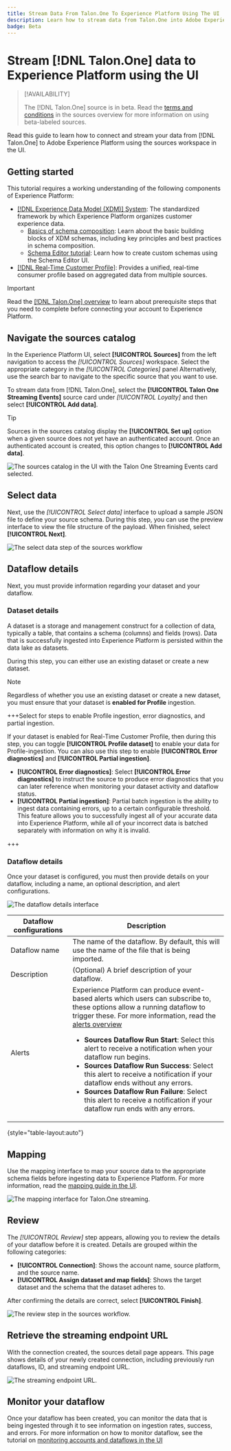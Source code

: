 ```yaml
---
title: Stream Data From Talon.One To Experience Platform Using The UI
description: Learn how to stream data from Talon.One into Adobe Experience Platform using the UI. This guide covers setup, data selection, and dataflow configuration.
badge: Beta
---
```

# Stream [!DNL Talon.One] data to Experience Platform using the UI

>[!AVAILABILITY]
>
>The [!DNL Talon.One] source is in beta. Read the [terms and conditions](../../../../home.md#terms-and-conditions) in the sources overview for more information on using beta-labeled sources.

Read this guide to learn how to connect and stream your data from [!DNL Talon.One] to Adobe Experience Platform using the sources workspace in the UI.

## Getting started

This tutorial requires a working understanding of the following components of Experience Platform:

* [[!DNL Experience Data Model (XDM)] System](../../../../../xdm/home.md): The standardized framework by which Experience Platform organizes customer experience data.
  * [Basics of schema composition](../../../../../xdm/schema/composition.md): Learn about the basic building blocks of XDM schemas, including key principles and best practices in schema composition.
  * [Schema Editor tutorial](../../../../../xdm/tutorials/create-schema-ui.md): Learn how to create custom schemas using the Schema Editor UI.
* [[!DNL Real-Time Customer Profile]](../../../../../profile/home.md): Provides a unified, real-time consumer profile based on aggregated data from multiple sources.

>[!IMPORTANT]
>
>Read the [[!DNL Talon.One] overview](../../../../connectors/loyalty/talon-one.md) to learn about prerequisite steps that you need to complete before connecting your account to Experience Platform.

## Navigate the sources catalog

In the Experience Platform UI, select **[!UICONTROL Sources]** from the left navigation to access the *[!UICONTROL Sources]* workspace. Select the appropriate category in the *[!UICONTROL Categories]* panel Alternatively, use the search bar to navigate to the specific source that you want to use.

To stream data from [!DNL Talon.One], select the **[!UICONTROL Talon One Streaming Events]** source card under *[!UICONTROL Loyalty]* and then select **[!UICONTROL Add data]**.

>[!TIP]
>
>Sources in the sources catalog display the **[!UICONTROL Set up]** option when a given source does not yet have an authenticated account. Once an authenticated account is created, this option changes to **[!UICONTROL Add data]**.

![The sources catalog in the UI with the Talon One Streaming Events card selected.](../../../../images/tutorials/create/talon-one-streaming/catalog.png)

## Select data

Next, use the *[!UICONTROL Select data]* interface to upload a sample JSON file to define your source schema. During this step, you can use the preview interface to view the file structure of the payload. When finished, select **[!UICONTROL Next]**.

![The select data step of the sources workflow](../../../../images/tutorials/create/talon-one-streaming/select-data.png)

## Dataflow details

Next, you must provide information regarding your dataset and your dataflow.

### Dataset details

A dataset is a storage and management construct for a collection of data, typically a table, that contains a schema (columns) and fields (rows). Data that is successfully ingested into Experience Platform is persisted within the data lake as datasets. 

During this step, you can either use an existing dataset or create a new dataset.

>[!NOTE]
>
>Regardless of whether you use an existing dataset or create a new dataset, you must ensure that your dataset is **enabled for Profile** ingestion.

+++Select for steps to enable Profile ingestion, error diagnostics, and partial ingestion.

If your dataset is enabled for Real-Time Customer Profile, then during this step, you can toggle **[!UICONTROL Profile dataset]** to enable your data for Profile-ingestion. You can also use this step to enable **[!UICONTROL Error diagnostics]** and **[!UICONTROL Partial ingestion]**.

* **[!UICONTROL Error diagnostics]**: Select **[!UICONTROL Error diagnostics]** to instruct the source to produce error diagnostics that you can later reference when monitoring your dataset activity and dataflow status.
* **[!UICONTROL Partial ingestion]**: Partial batch ingestion is the ability to ingest data containing errors, up to a certain configurable threshold. This feature allows you to successfully ingest all of your accurate data into Experience Platform, while all of your incorrect data is batched separately with information on why it is invalid.

+++
 
### Dataflow details

Once your dataset is configured, you must then provide details on your dataflow, including a name, an optional description, and alert configurations.

![The dataflow details interface](../../../../images/tutorials/create/talon-one-streaming/dataflow-details.png)

| Dataflow configurations | Description |
| --- | --- |
| Dataflow name | The name of the dataflow.  By default, this will use the name of the file that is being imported. |
| Description | (Optional) A brief description of your dataflow. |
| Alerts | Experience Platform can produce event-based alerts which users can subscribe to, these options allow a running dataflow to trigger these.  For more information, read the [alerts overview](../../alerts.md) <ul><li>**Sources Dataflow Run Start**: Select this alert to receive a notification when your dataflow run begins.</li><li>**Sources Dataflow Run Success**: Select this alert to receive a notification if your dataflow ends without any errors.</li><li>**Sources Dataflow Run Failure**: Select this alert to receive a notification if your dataflow run ends with any errors.</li></ul> |

{style="table-layout:auto"}

## Mapping

Use the mapping interface to map your source data to the appropriate schema fields before ingesting data to Experience Platform. For more information, read the [mapping guide in the UI](../../../../../data-prep/ui/mapping.md).

<!--
>[!TIP]
>
>You can download the [Events and Profile mappings](../../../../images/tutorials/create/capillary/mappings.zip) for [!DNL Capillary] and [import the files to Data Prep](../../../../../data-prep/ui/mapping.md#import-mapping) when you are ready to map your data.
-->

![The mapping interface for Talon.One streaming.](../../../../images/tutorials/create/talon-one-streaming/mapping.png)

## Review

The *[!UICONTROL Review]* step appears, allowing you to review the details of your dataflow before it is created. Details are grouped within the following categories:

* **[!UICONTROL Connection]**: Shows the account name, source platform, and the source name.
* **[!UICONTROL Assign dataset and map fields]**: Shows the target dataset and the schema that the dataset adheres to.

After confirming the details are correct, select **[!UICONTROL Finish]**.

![The review step in the sources workflow.](../../../../images/tutorials/create/talon-one-streaming/review.png)

## Retrieve the streaming endpoint URL

With the connection created, the sources detail page appears. This page shows details of your newly created connection, including previously run dataflows, ID, and streaming endpoint URL.

![The streaming endpoint URL.](../../../../images/tutorials/create/talon-one-streaming/streaming-endpoint.png)

## Monitor your dataflow

Once your dataflow has been created, you can monitor the data that is being ingested through it to see information on ingestion rates, success, and errors. For more information on how to monitor dataflow, see the tutorial on [monitoring accounts and dataflows in the UI](../../monitor-streaming.md)